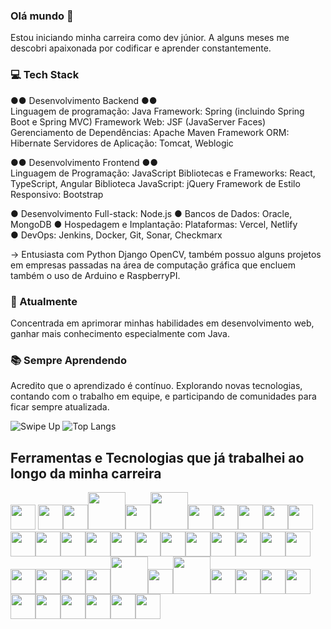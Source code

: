### Olá mundo 👋

Estou iniciando minha carreira como dev júnior. A alguns meses me descobri apaixonada por codificar e aprender constantemente.

### 💻 Tech Stack

●● Desenvolvimento Backend ●●   
Linguagem de programação: Java
Framework: Spring (incluindo Spring Boot e Spring MVC)
Framework Web: JSF (JavaServer Faces)
Gerenciamento de Dependências: Apache Maven
Framework ORM: Hibernate
Servidores de Aplicação: Tomcat, Weblogic

●● Desenvolvimento Frontend ●●    
Linguagem de Programação: JavaScript
Bibliotecas e Frameworks: React, TypeScript, Angular
Biblioteca JavaScript: jQuery
Framework de Estilo Responsivo: Bootstrap

● Desenvolvimento Full-stack: Node.js
● Bancos de Dados: Oracle, MongoDB
● Hospedagem e Implantação: Plataformas: Vercel, Netlify  
● DevOps: Jenkins, Docker, Git, Sonar, Checkmarx 

→ Entusiasta com Python Django OpenCV, também possuo alguns projetos em empresas passadas na área de computação gráfica que encluem também o uso de Arduino e RaspberryPI. 

### 🚀 Atualmente

Concentrada em aprimorar minhas habilidades em desenvolvimento web, ganhar mais conhecimento especialmente com Java. 

### 📚 Sempre Aprendendo

Acredito que o aprendizado é contínuo. Explorando novas tecnologias, contando com o trabalho em equipe, e participando de comunidades para ficar sempre atualizada.

![Swipe Up](https://media.giphy.com/media/4GaHBQh3f4jBEpbQvP/giphy.gif)
![Top Langs](https://github-readme-stats.vercel.app/api/top-langs/?username=dearluana&layout=compact)

<!-- <picture>
  <source
    srcset="https://github-readme-stats.vercel.app/api?username=dearluana&show_icons=true&pt-br&theme=dark"
    media="(prefers-color-scheme: dark)"
  />
  <source
    srcset="https://github-readme-stats.vercel.app/api?username=dearluana&show_icons=true&pt-br"
    media="(prefers-color-scheme: light), (prefers-color-scheme: no-preference)"
  />
  <img src="https://github-readme-stats.vercel.app/api?username=dearluana&show_icons=true&pt-br" />
</picture> -->

## Ferramentas e Tecnologias que já trabalhei ao longo da minha carreira
    
<img loading="lazy" src="https://cdn.jsdelivr.net/gh/devicons/devicon/icons/anaconda/anaconda-original.svg" width="40" height="40"/> <img loading="lazy" src="https://cdn.jsdelivr.net/gh/devicons/devicon/icons/androidstudio/androidstudio-original.svg" width="40" height="40"/><img loading="lazy" src="https://cdn.jsdelivr.net/gh/devicons/devicon/icons/arduino/arduino-original.svg" width="40" height="40"/><img loading="lazy" src="https://cdn.jsdelivr.net/gh/devicons/devicon/icons/azure/azure-original-wordmark.svg" width="60" height="60"/><img loading="lazy" src="https://cdn.jsdelivr.net/gh/devicons/devicon/icons/bash/bash-original.svg" width="40" height="40"/><img loading="lazy" src="https://cdn.jsdelivr.net/gh/devicons/devicon/icons/centos/centos-original-wordmark.svg" width="60" height="60"/><img loading="lazy" src="https://cdn.jsdelivr.net/gh/devicons/devicon/icons/docker/docker-original-wordmark.svg" width="40" height="40"/><img loading="lazy" src="https://cdn.jsdelivr.net/gh/devicons/devicon/icons/fedora/fedora-original.svg" width="40" height="40"/><img loading="lazy" src="https://cdn.jsdelivr.net/gh/devicons/devicon/icons/figma/figma-original.svg" width="40" height="40"/><img loading="lazy" src="https://cdn.jsdelivr.net/gh/devicons/devicon/icons/git/git-original.svg" width="40" height="40"/><img loading="lazy" src="https://cdn.jsdelivr.net/gh/devicons/devicon/icons/grafana/grafana-original.svg" width="40" height="40"/><img loading="lazy" src="https://cdn.jsdelivr.net/gh/devicons/devicon/icons/grails/grails-original.svg" width="40" height="40"/><img loading="lazy" src="https://cdn.jsdelivr.net/gh/devicons/devicon/icons/javascript/javascript-original.svg" width="40" height="40"/><img loading="lazy" src="https://cdn.jsdelivr.net/gh/devicons/devicon/icons/java/java-original-wordmark.svg" width="40" height="40"/><img loading="lazy" src="https://cdn.jsdelivr.net/gh/devicons/devicon/icons/jenkins/jenkins-original.svg" width="40" height="40"/><img loading="lazy" src="https://cdn.jsdelivr.net/gh/devicons/devicon/icons/jetbrains/jetbrains-original.svg" width="40" height="40"/><img loading="lazy" src="https://cdn.jsdelivr.net/gh/devicons/devicon/icons/jira/jira-original.svg" width="40" height="40"/><img loading="lazy" src="https://cdn.jsdelivr.net/gh/devicons/devicon/icons/jquery/jquery-plain-wordmark.svg" width="40" height="40"/><img loading="lazy" src="https://cdn.jsdelivr.net/gh/devicons/devicon/icons/linux/linux-original.svg" width="40" height="40"/><img loading="lazy" src="https://cdn.jsdelivr.net/gh/devicons/devicon/icons/nodejs/nodejs-original.svg" width="40" height="40"/><img loading="lazy" src="https://cdn.jsdelivr.net/gh/devicons/devicon/icons/npm/npm-original-wordmark.svg" width="40" height="40"/><img loading="lazy" src="https://cdn.jsdelivr.net/gh/devicons/devicon/icons/opencv/opencv-original-wordmark.svg" width="40" height="40"/><img loading="lazy" src="https://cdn.jsdelivr.net/gh/devicons/devicon/icons/oracle/oracle-original.svg" width="40" height="40"/><img loading="lazy" src="https://cdn.jsdelivr.net/gh/devicons/devicon/icons/photoshop/photoshop-plain.svg" width="40" height="40"/><img loading="lazy" src="https://cdn.jsdelivr.net/gh/devicons/devicon/icons/php/php-original.svg" width="40" height="40"/><img loading="lazy" src="https://cdn.jsdelivr.net/gh/devicons/devicon/icons/postgresql/postgresql-original-wordmark.svg" width="40" height="40"/><img loading="lazy" src="https://cdn.jsdelivr.net/gh/devicons/devicon/icons/putty/putty-original.svg" width="40" height="40"/><img loading="lazy" src="https://cdn.jsdelivr.net/gh/devicons/devicon/icons/pycharm/pycharm-original-wordmark.svg" width="60" height="60"/><img loading="lazy" src="https://cdn.jsdelivr.net/gh/devicons/devicon/icons/python/python-original-wordmark.svg" width="40" height="40"/><img loading="lazy" src="https://cdn.jsdelivr.net/gh/devicons/devicon/icons/raspberrypi/raspberrypi-original-wordmark.svg" width="60" height="60"/><img loading="lazy" src="https://cdn.jsdelivr.net/gh/devicons/devicon/icons/react/react-original-wordmark.svg" width="40" height="40"/><img loading="lazy" src="https://cdn.jsdelivr.net/gh/devicons/devicon/icons/sourcetree/sourcetree-original-wordmark.svg" width="40" height="40"/><img loading="lazy" src="https://cdn.jsdelivr.net/gh/devicons/devicon/icons/spring/spring-original-wordmark.svg" width="40" height="40"/><img loading="lazy" src="https://cdn.jsdelivr.net/gh/devicons/devicon/icons/tomcat/tomcat-original-wordmark.svg" width="40" height="40"/><img loading="lazy" src="https://cdn.jsdelivr.net/gh/devicons/devicon/icons/tortoisegit/tortoisegit-original.svg" width="40" height="40"/><img loading="lazy" src="https://cdn.jsdelivr.net/gh/devicons/devicon/icons/trello/trello-plain.svg" width="40" height="40"/><img loading="lazy" src="https://cdn.jsdelivr.net/gh/devicons/devicon/icons/typescript/typescript-original.svg" width="40" height="40"/><img loading="lazy" src="https://cdn.jsdelivr.net/gh/devicons/devicon/icons/ubuntu/ubuntu-plain-wordmark.svg" width="40" height="40"/><img loading="lazy" src="https://cdn.jsdelivr.net/gh/devicons/devicon/icons/vscode/vscode-original-wordmark.svg" width="40" height="40"/><img loading="lazy" src="https://cdn.jsdelivr.net/gh/devicons/devicon/icons/yarn/yarn-original-wordmark.svg" width="40" height="40"/>     

